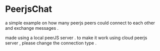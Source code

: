 PeerjsChat
==========


a simple example on how many peerjs peers could connect to each other and exchange messages .

made using a local peerJS server . to make it work using cloud peerjs server , please change the connection type .
